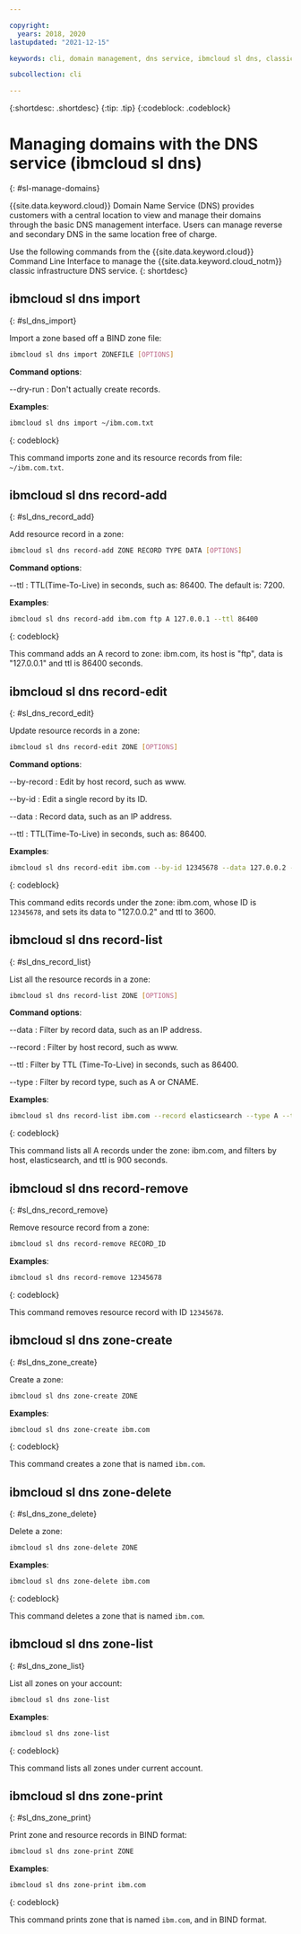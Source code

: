 ```yaml
---

copyright:
  years: 2018, 2020
lastupdated: "2021-12-15"

keywords: cli, domain management, dns service, ibmcloud sl dns, classic infrastructure, management interface, dns, dns cli, manage dns cli

subcollection: cli

---
```



{:shortdesc: .shortdesc}
{:tip: .tip}
{:codeblock: .codeblock}

# Managing domains with the DNS service (ibmcloud sl dns)
{: #sl-manage-domains}

{{site.data.keyword.cloud}} Domain Name Service (DNS) provides customers with a central location to view and manage their domains through the basic DNS management interface. Users can manage reverse and secondary DNS in the same location free of charge.

Use the following commands from the {{site.data.keyword.cloud}} Command Line Interface to manage the {{site.data.keyword.cloud_notm}} classic infrastructure DNS service.
{: shortdesc}

## ibmcloud sl dns import
{: #sl_dns_import}

Import a zone based off a BIND zone file:
```bash
ibmcloud sl dns import ZONEFILE [OPTIONS]
```

**Command options**:

--dry-run
:   Don't actually create records.

**Examples**:
```bash
ibmcloud sl dns import ~/ibm.com.txt
```
{: codeblock}

This command imports zone and its resource records from file: `~/ibm.com.txt`.

## ibmcloud sl dns record-add
{: #sl_dns_record_add}

Add resource record in a zone:
```bash
ibmcloud sl dns record-add ZONE RECORD TYPE DATA [OPTIONS]
```

**Command options**:

--ttl
:   TTL(Time-To-Live) in seconds, such as: 86400. The default is: 7200.

**Examples**:
```bash
ibmcloud sl dns record-add ibm.com ftp A 127.0.0.1 --ttl 86400
```
{: codeblock}

This command adds an A record to zone: ibm.com, its host is "ftp", data is "127.0.0.1" and ttl is 86400 seconds.

## ibmcloud sl dns record-edit
{: #sl_dns_record_edit}

Update resource records in a zone:
```bash
ibmcloud sl dns record-edit ZONE [OPTIONS]
```

**Command options**:

--by-record
:   Edit by host record, such as www.

--by-id
:   Edit a single record by its ID.

--data
:   Record data, such as an IP address.

--ttl
:   TTL(Time-To-Live) in seconds, such as: 86400.

**Examples**:
```bash
ibmcloud sl dns record-edit ibm.com --by-id 12345678 --data 127.0.0.2 --ttl 3600
```
{: codeblock}

This command edits records under the zone: ibm.com, whose ID is `12345678`, and sets its data to "127.0.0.2" and ttl to 3600.

## ibmcloud sl dns record-list
{: #sl_dns_record_list}

List all the resource records in a zone:
```bash
ibmcloud sl dns record-list ZONE [OPTIONS]
```

**Command options**:

--data
:   Filter by record data, such as an IP address.

--record
:   Filter by host record, such as www.

--ttl
:   Filter by TTL (Time-To-Live) in seconds, such as 86400.

--type
:   Filter by record type, such as A or CNAME.

**Examples**:
```bash
ibmcloud sl dns record-list ibm.com --record elasticsearch --type A --ttl 900
```
{: codeblock}

This command lists all A records under the zone: ibm.com, and filters by host, elasticsearch, and ttl is 900 seconds.

## ibmcloud sl dns record-remove
{: #sl_dns_record_remove}

Remove resource record from a zone:
```bash
ibmcloud sl dns record-remove RECORD_ID
```

**Examples**:
```bash
ibmcloud sl dns record-remove 12345678
```
{: codeblock}

This command removes resource record with ID `12345678`.

## ibmcloud sl dns zone-create
{: #sl_dns_zone_create}

Create a zone:
```bash
ibmcloud sl dns zone-create ZONE 
```

**Examples**:
```bash
ibmcloud sl dns zone-create ibm.com
```
{: codeblock}

This command creates a zone that is named `ibm.com`.

## ibmcloud sl dns zone-delete
{: #sl_dns_zone_delete}

Delete a zone:
```bash
ibmcloud sl dns zone-delete ZONE
```

**Examples**:
```bash
ibmcloud sl dns zone-delete ibm.com
```
{: codeblock}

This command deletes a zone that is named `ibm.com`.

## ibmcloud sl dns zone-list
{: #sl_dns_zone_list}

List all zones on your account:
```bash
ibmcloud sl dns zone-list 
```

**Examples**:
```bash
ibmcloud sl dns zone-list
```
{: codeblock}

This command lists all zones under current account.

## ibmcloud sl dns zone-print
{: #sl_dns_zone_print}

Print zone and resource records in BIND format:
```bash
ibmcloud sl dns zone-print ZONE
```

**Examples**:
```bash
ibmcloud sl dns zone-print ibm.com
```
{: codeblock}

This command prints zone that is named `ibm.com`, and in BIND format.

